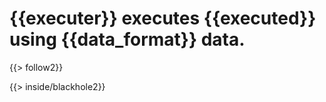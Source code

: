 # {{executer}} executes {{executed}} using {{data_format}} data.

{{> follow2}}

{{> inside/blackhole2}}
